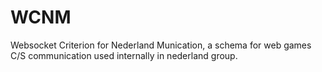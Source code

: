 
# WCNM

Websocket Criterion for Nederland Munication, a schema for web games C/S communication used internally in nederland group.
